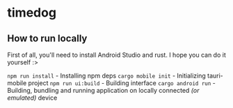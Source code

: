# timedog

## How to run locally

First of all, you'll need to install Android Studio and rust. I hope you can do it yourself :>

`npm run install` - Installing npm deps 
`cargo mobile init` - Initializing tauri-mobile project 
`npm run ui:build` - Building interface 
`cargo android run` - Building, bundling and running application on locally connected *(or emulated)* device    
